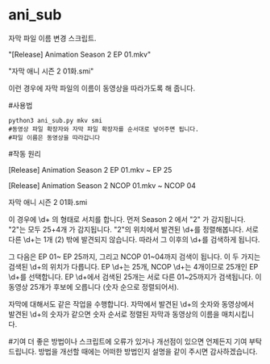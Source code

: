 # ani_sub
자막 파일 이름 변경 스크립트.

"[Release] Animation Season 2 EP 01.mkv"

"자막 애니 시즌 2 01화.smi"

이런 경우에 자막 파일의 이름이 동영상을 따라가도록 해 줍니다.

#사용법
~~~~~~~~{.sh}
python3 ani_sub.py mkv smi
#동영상 파일 확장자와 자막 파일 확장자를 순서대로 넣어주면 됩니다.
#파일 이름은 동영상을 따라갑니다
~~~~~~~~

#작동 원리

[Release] Animation Season 2 EP 01.mkv ~ EP 25

[Release] Animation Season 2 NCOP 01.mkv ~ NCOP 04

자막 애니 시즌 2 01화.smi

이 경우에 \d+ 의 형태로 서치를 합니다.
먼저 Season 2 에서 "2" 가 감지됩니다.
"2"는 모두 25+4개 가 감지됩니다.
"2"의 위치에서 발견된 \d+를 정렬해봅니다.
서로 다른 \d+는 1개 (2) 밖에 발견되지 않습니다.
따라서 그 이후의 \d+를 검색하게 됩니다.

그 다음은 EP 01~ EP 25까지, 그리고 NCOP 01~04까지 검색이 됩니다.
이 두 가지는 검색된 \d+의 위치가 다릅니다.
EP \d+는 25개, NCOP \d+는 4개이므로 25개인 EP \d+를 선택합니다.
EP \d+에서 검색된 25개는 서로 다른 01~25까지가 검색됩니다.
이 동영상 25개가 후보에 오릅니다 (숫자 순으로 정렬되어서).

자막에 대해서도 같은 작업을 수행합니다.
자막에서 발견된 \d+의 숫자와 동영상에서 발견된 \d+의 숫자가 같으면
숫자 순서로 정렬된 자막과 동영상의 이름을 매치시킵니다.

#기여
더 좋은 방법이나 스크립트에 오류가 있거나 개선점이 있으면 언제든지 기여 부탁드립니다.
방법을 개선할 때에는 어떠한 방법인지 설명을 같이 주시면 감사하겠습니다.

